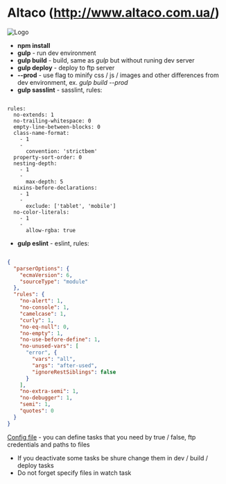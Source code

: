 # Altaco (http://www.altaco.com.ua/)

![Logo](http://static.daviann.com/daviann.png)

* __npm install__
* __gulp__ - run dev environment
* __gulp build__ - build, same as _gulp_ but without runing dev server
* __gulp deploy__ - deploy to ftp server
* __--prod__ - use flag to minify css / js / images and other differences from dev environment, ex. _gulp build --prod_
* __gulp sasslint__ - sasslint, rules:

```text

rules:
  no-extends: 1
  no-trailing-whitespace: 0
  empty-line-between-blocks: 0
  class-name-format:
    - 1
    -
      convention: 'strictbem'
  property-sort-order: 0
  nesting-depth:
    - 1
    -
      max-depth: 5
  mixins-before-declarations:
    - 1
    -
      exclude: ['tablet', 'mobile']
  no-color-literals:
    - 1
    -
      allow-rgba: true

```

* __gulp eslint__ - eslint, rules:

```json

{
  "parserOptions": {
    "ecmaVersion": 6,
    "sourceType": "module"
  },
  "rules": {
    "no-alert": 1,
    "no-console": 1,
    "camelcase": 1,
    "curly": 1,
    "no-eq-null": 0,
    "no-empty": 1,
    "no-use-before-define": 1,
    "no-unused-vars": [
      "error", {
        "vars": "all",
        "args": "after-used",
        "ignoreRestSiblings": false
      }
    ],
    "no-extra-semi": 1,
    "no-debugger": 1,
    "semi": 1,
    "quotes": 0
  }
}
```

[Config file](gulpfile.babel.js/config/index.js) - you can define tasks that you need by true / false, ftp credentials and paths to files

* If you deactivate some tasks be shure change them in dev / build / deploy tasks
* Do not forget specify files in watch task
